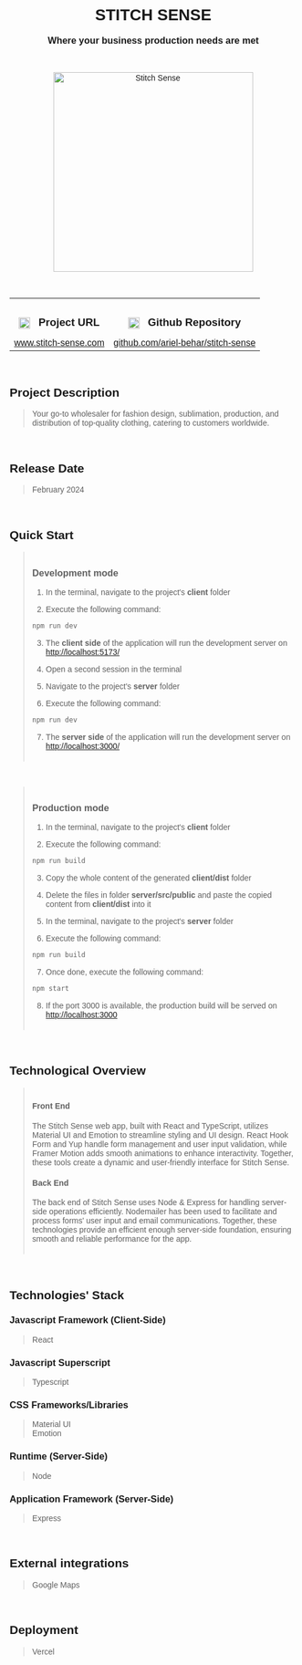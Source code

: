 <link rel="preconnect" href="https://fonts.googleapis.com">
<link rel="preconnect" href="https://fonts.gstatic.com" crossorigin>
<link href="https://fonts.googleapis.com/css2?family=Montserrat:ital,wght@0,100..900;1,100..900&display=swap" rel="stylesheet">

<div style='font-family: "Montserrat", sans-serif; font-optical-sizing: autoм font-weight: 400; font-style: normal;'>

<h1 align="center" style="text-transform: uppercase;">STITCH SENSE</h1>
<h3 align="center" style="margin-top: 1px; text-align: center;" >Where your business production needs are met</h3>

<br />

<p align="center">
    <img style="height: 350px; width: auto" alt="Stitch Sense" src="https://github-repositories-images.s3.eu-central-1.amazonaws.com/stitch-sense.png">
</p>

<br />

<table align="center" style="width:100%;">
  <tr>
    <th align="center">
        <img align="center" alt="Link" style="height: 20px; width: auto; margin-right: 10px;" src="https://github-repositories-images.s3.eu-central-1.amazonaws.com/link.png">
        <h3 align="center" style="margin-bottom: 10px; display: inline-block;">Project URL</h3>
    </th>
    <th align="center">
        <img align="center" alt="Github" style="height: 20px; width: auto; margin-right: 10px;" src="https://github-repositories-images.s3.eu-central-1.amazonaws.com/github.png">
        <h3 align="center" style="margin-bottom: 10px; display: inline-block;">Github Repository</h3>
    </th>
  </tr>
  <tr>
    <td align="center">
        <a align="center" href="https://www.stitch-sense.com/" target="_blank">www.stitch-sense.com</a>
    </td>
    <td align="center">
        <a href="https://github.com/ariel-behar/stitch-sense" target="_blank">github.com/ariel-behar/stitch-sense</a>
    </td>
  </tr>
</table>

<br />

<h2>Project Description</h2>

<blockquote>Your go-to wholesaler for fashion design, sublimation, production, and distribution of top-quality clothing, catering to customers worldwide.</blockquote>

<br />

<h2>Release Date</h2>

<blockquote>February 2024</blockquote>

<br />

<h2>Quick Start</h2>

<blockquote style="padding-top:5px; padding-bottom: 5px">
<h3>Development mode</h3>

1. In the terminal, navigate to the project's <b>client</b> folder

2. Execute the following command:

```bash
npm run dev
```

3. The <b>client side</b> of the application will run the development server on [http://localhost:5173/](http://localhost:5173/)

4. Open a second session in the terminal

5. Navigate to the project's <b>server</b> folder

6. Execute the following command:

```bash
npm run dev
```

7. The <b>server side</b> of the application will run the development server on [http://localhost:3000/](http://localhost:3000/)
</blockquote>

<br />

<blockquote style="padding-top:5px; padding-bottom: 5px">
<h3>Production mode</h3>

1. In the terminal, navigate to the project's <b>client</b> folder

2. Execute the following command:

```bash
npm run build
```

3. Copy the whole content of the generated <b>client/dist</b> folder

4. Delete the files in folder <b>server/src/public</b> and paste the copied content from <b>client/dist</b> into it

5. In the terminal, navigate to the project's <b>server</b> folder

6. Execute the following command:

```bash
npm run build
```

7. Once done, execute the following command: 

```bash
npm start
```

8. If the port 3000 is available, the production build will be served on [http://localhost:3000](http://localhost:3000)
</blockquote>

<br />

<h2>Technological Overview</h2>

<blockquote style="padding-top: 5px; padding-bottom: 5px;">
<h4>Front End</h4>
<p>The Stitch Sense web app, built with React and TypeScript, utilizes Material UI and Emotion to streamline styling and UI design. React Hook Form and Yup handle form management and user input validation, while Framer Motion adds smooth animations to enhance interactivity. Together, these tools create a dynamic and user-friendly interface for Stitch Sense.</p>

<h4>Back End</h4>
<p>The back end of Stitch Sense uses Node & Express for handling server-side operations efficiently. Nodemailer has been used to facilitate and process forms' user input and email communications. Together, these technologies provide an efficient enough server-side foundation, ensuring smooth and reliable performance for the app.</p>
</blockquote>

<br />

<h2>Technologies' Stack</h2>

<h3>Javascript Framework (Client-Side)</h3> 

<blockquote>React</blockquote>

<h3>Javascript Superscript</h3> 

<blockquote>Typescript</blockquote>

<h3>CSS Frameworks/Libraries</h3>

<blockquote>Material UI
<br/>
Emotion</blockquote>

<h3>Runtime (Server-Side)</h3>

<blockquote>Node</blockquote>

<h3>Application Framework (Server-Side)</h3>

<blockquote>Express</blockquote>

<br />

<h2>External integrations</h2>

<blockquote>Google Maps</blockquote>

<br />

<h2>Deployment</h2>

<blockquote>Vercel</blockquote>

<!-- <br /> -->
<!-- <h2>Specs</h2> -->
